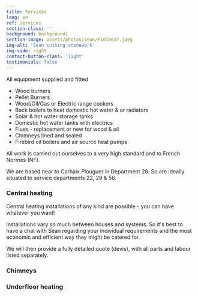 ```yaml
---
title: Services
lang: en
ref: services
section-class: ''
background: background1
section-image: assets/photos/sean/P1010637.jpeg
img-alt: 'Sean cutting stonework'
img-side: right
contact-button-class: 'light'
testimonials: false
---
```

All equipment supplied and fitted

- Wood burners
- Pellet Burners
- Wood/Oil/Gas or Electric range cookers
- Back boilers to heat domestic hot water &amp; or radiators
- Solar &amp; hot water storage tanks
- Domestic hot water tanks with electrics
- Flues - replacement or new for wood &amp; oil
- Chimneys lined and sealed
- Firebird oil boilers and air source heat pumps

All work is carried out ourselves to a very high standard and to French Normes (NF).

We are based near to Carhaix Plouguer in Department 29. So are ideally situated to service departments 22, 29 &amp; 56.

### Central heating
  
Central heating installations of any kind are possible - you can have whatever you want!

Installations vary so much between houses and systems. So it's best to have a chat with Sean regarding your individual requirements and the most economic and efficient way they might be catered for.

We will then provide a fully detailed quote (devis), with all parts and labour listed separately.

### Chimneys

### Underfloor heating

